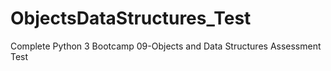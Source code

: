 # ObjectsDataStructures_Test
Complete Python 3 Bootcamp 09-Objects and Data Structures Assessment Test
